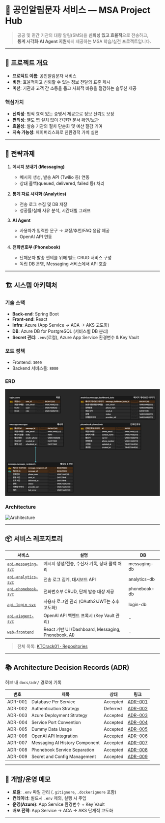 # 📡 공인알림문자 서비스 — MSA Project Hub

> 공공 및 민간 기관의 대량 알림(SMS)을 **신뢰성 있고 효율적**으로 전송하고,  
> **통계 시각화·AI Agent 지원**까지 제공하는 MSA 학습/실전 프로젝트입니다.

---

## 🧭 프로젝트 개요

- **프로덕트 이름**: 공인알림문자 서비스  
- **비전**: 효율적이고 신뢰할 수 있는 정보 전달의 표준 제시  
- **미션**: 기관과 고객 간 소통을 돕고 사회적 비용을 절감하는 솔루션 제공  

### 핵심가치
- **신뢰성**: 법적 효력 있는 증명서 제공으로 정보 신뢰도 보장  
- **편의성**: 별도 앱 설치 없이 간편한 문서 확인/보관  
- **효율성**: 발송 기관의 절차 단순화 및 예산 절감 기여  
- **지속 가능성**: 페이퍼리스화로 친환경적 가치 실현  

---

## 🎯 전략과제

1. **메시지 보내기 (Messaging)**  
   - 메시지 생성, 발송 API (Twilio 등) 연동  
   - 상태 콜백(queued, delivered, failed 등) 처리  

2. **통계 자료 시각화 (Analytics)**  
   - 전송 로그 수집 및 DB 저장  
   - 성공률/실패 사유 분석, 시간대별 그래프  

3. **AI Agent**  
   - 사용자가 입력한 문구 → 교정/추천/FAQ 응답 제공  
   - OpenAI API 연동  

4. **전화번호부 (Phonebook)**  
   - 단체문자 발송 편의를 위해 별도 CRUD 서비스 구성  
   - 독립 DB 운영, Messaging 서비스에서 API 호출  

---

## 🏗️ 시스템 아키텍처

### 기술 스택
- **Back-end**: Spring Boot  
- **Front-end**: React  
- **Infra**: Azure (App Service → ACA → AKS 고도화)  
- **DB**: Azure DB for PostgreSQL (서비스별 DB 분리)  
- **Secret 관리**: `.env`(로컬), Azure App Service 환경변수 & Key Vault  

### 포트 정책
- Frontend: `3000`  
- Backend 서비스들: `8080`  

### ERD
![ERD](docs/images/erd.png)

### Architecture
![Architecture](docs/images/archi.drawio.png)

---

## 📦 서비스 레포지토리

| 서비스 | 설명 | DB |
|---|---|---|
| [`api-messaging-svc`](https://github.com/KTCrack01/api-messaging-svc) | 메시지 생성/전송, 수신자 기록, 상태 콜백 처리 | messaging-db |
| [`api-analytics-svc`](https://github.com/KTCrack01/api-analytics-svc) | 전송 로그 집계, 대시보드 API | analytics-db |
| [`api-phonebook-svc`](https://github.com/KTCrack01/api-phonebook-svc) | 전화번호부 CRUD, 단체 발송 대상 제공 | phonebook-db |
| [`api-login-svc`](https://github.com/KTCrack01/api-login-svc) | 사용자 로그인 관리 (OAuth2/JWT는 추후 고도화) | login-db |
| [`api-aiagent-svc`](https://github.com/KTCrack01/api-aiagent-svc) | OpenAI API 백엔드 프록시 (Key Vault 관리) | - |
| [`web-frontend`](https://github.com/KTCrack01/web-frontend) | React 기반 UI (Dashboard, Messaging, Phonebook, AI) | - |

> 전체 목록: [KTCrack01 · Repositories](https://github.com/orgs/KTCrack01/repositories)

---

## 📚 Architecture Decision Records (ADR)

허브 내 `docs/adr/` 경로에 기록  

| 번호 | 제목 | 상태 | 링크 |
|------|------|------|------|
| ADR-001 | Database Per Service | Accepted | [ADR-001](docs/adr/ADR-001-database-per-service.md) |
| ADR-002 | Authentication Strategy | Deferred | [ADR-002](docs/adr/ADR-002-authentication-strategy.md) |
| ADR-003 | Azure Deployment Strategy | Accepted | [ADR-003](docs/adr/ADR-003-azure-deployment-strategy.md) |
| ADR-004 | Service Port Convention | Accepted | [ADR-004](docs/adr/ADR-004-service-port-convention.md) |
| ADR-005 | Dummy Data Usage | Accepted | [ADR-005](docs/adr/ADR-005-dummy-data-usage.md) |
| ADR-006 | OpenAI API Integration | Accepted | [ADR-006](docs/adr/ADR-006-openai-api-integration.md) |
| ADR-007 | Messaging AI History Component | Accepted | [ADR-007](docs/adr/ADR-007-messaging-ai-history.md) |
| ADR-008 | Phonebook Service Separation | Accepted | [ADR-008](docs/adr/ADR-008-phonebook-service-separation.md) |
| ADR-009 | Secret and Config Management | Accepted | [ADR-009](docs/adr/ADR-009-secret-and-config-management.md) |

---

## 🚀 개발/운영 메모

- **로컬**: `.env` 파일 관리 (`.gitignore`, `.dockerignore` 포함)  
- **컨테이너**: 빌드시 `.env` 제외, 실행 시 주입  
- **운영(Azure)**: App Service 환경변수 + Key Vault  
- **배포 전략**: App Service → ACA → AKS 단계적 고도화  

---
